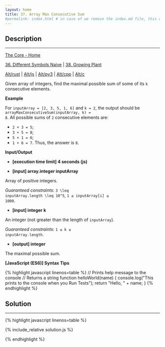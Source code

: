 ```yaml
---
layout: home
title: 37. Array Max Consecutive Sum
#permalink: index.html # in case of we remove the index.md file, this doc will be the index page
---
```


<div class="row">
<div class="columnStmt" markdown="1">

## Description
------

[The Core - Home](../../code-signal-arcade-thecore/README.html)

[36. Different Symbols Naive](../36_differentSymbolsNaive/README.html)  | [38. Growing Plant](../38_growingPlant/README.html)

[Alt/rust](./Alt_rust/README.md) | [Alt/js](./Alt_js/README.html) | [Alt/py3](./Alt_py3/README.md) | [Alt/cpp](./Alt_cpp/README.md) | [Alt/c](./Alt_c/README.md)

Given array of integers, find the maximal possible sum of some of its <code>k</code> consecutive elements.

**Example**

For <code>inputArray = [2, 3, 5, 1, 6]</code> and <code>k = 2</code>, the output should be
<code>arrayMaxConsecutiveSum(inputArray, k) = 8</code>.
All possible sums of <code>2</code> consecutive elements are:

* <code>2 + 3 = 5</code>;
* <code>3 + 5 = 8</code>;
* <code>5 + 1 = 6</code>;
* <code>1 + 6 = 7</code>.
Thus, the answer is <code>8</code>.

**Input/Output**

* **[execution time limit] 4 seconds (js)**

* **[input] array.integer inputArray**

Array of positive integers.

*Guaranteed constraints*:
<code type='math/tex'>3 \leq inputArray.length \leq 10^5</code>,
<code>1 ≤ inputArray[i] ≤ 1000</code>.

* **[input] integer k**

An integer (not greater than the length of <code>inputArray</code>).

*Guaranteed constraints*:
<code>1 ≤ k ≤ inputArray.length</code>.

* **[output] integer**

The maximal possible sum.


**[JavaScript (ES6)] Syntax Tips**

{% highlight javascript linenos=table %}
// Prints help message to the console
// Returns a string
function helloWorld(name) {
    console.log("This prints to the console when you Run Tests");
    return "Hello, " + name;
}
{% endhighlight %}

</div>
<div class="columnSol" markdown="1">

## Solution
------

{% highlight javascript linenos=table %}

{% include_relative solution.js %}

{% endhighlight %}

</div>
</div>